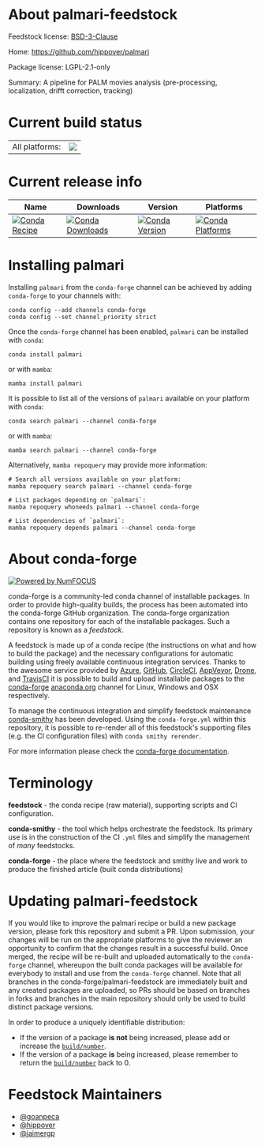 About palmari-feedstock
=======================

Feedstock license: [BSD-3-Clause](https://github.com/conda-forge/palmari-feedstock/blob/main/LICENSE.txt)

Home: https://github.com/hippover/palmari

Package license: LGPL-2.1-only

Summary: A pipeline for PALM movies analysis (pre-processing, localization, drifft correction, tracking)

Current build status
====================


<table><tr><td>All platforms:</td>
    <td>
      <a href="https://dev.azure.com/conda-forge/feedstock-builds/_build/latest?definitionId=16614&branchName=main">
        <img src="https://dev.azure.com/conda-forge/feedstock-builds/_apis/build/status/palmari-feedstock?branchName=main">
      </a>
    </td>
  </tr>
</table>

Current release info
====================

| Name | Downloads | Version | Platforms |
| --- | --- | --- | --- |
| [![Conda Recipe](https://img.shields.io/badge/recipe-palmari-green.svg)](https://anaconda.org/conda-forge/palmari) | [![Conda Downloads](https://img.shields.io/conda/dn/conda-forge/palmari.svg)](https://anaconda.org/conda-forge/palmari) | [![Conda Version](https://img.shields.io/conda/vn/conda-forge/palmari.svg)](https://anaconda.org/conda-forge/palmari) | [![Conda Platforms](https://img.shields.io/conda/pn/conda-forge/palmari.svg)](https://anaconda.org/conda-forge/palmari) |

Installing palmari
==================

Installing `palmari` from the `conda-forge` channel can be achieved by adding `conda-forge` to your channels with:

```
conda config --add channels conda-forge
conda config --set channel_priority strict
```

Once the `conda-forge` channel has been enabled, `palmari` can be installed with `conda`:

```
conda install palmari
```

or with `mamba`:

```
mamba install palmari
```

It is possible to list all of the versions of `palmari` available on your platform with `conda`:

```
conda search palmari --channel conda-forge
```

or with `mamba`:

```
mamba search palmari --channel conda-forge
```

Alternatively, `mamba repoquery` may provide more information:

```
# Search all versions available on your platform:
mamba repoquery search palmari --channel conda-forge

# List packages depending on `palmari`:
mamba repoquery whoneeds palmari --channel conda-forge

# List dependencies of `palmari`:
mamba repoquery depends palmari --channel conda-forge
```


About conda-forge
=================

[![Powered by
NumFOCUS](https://img.shields.io/badge/powered%20by-NumFOCUS-orange.svg?style=flat&colorA=E1523D&colorB=007D8A)](https://numfocus.org)

conda-forge is a community-led conda channel of installable packages.
In order to provide high-quality builds, the process has been automated into the
conda-forge GitHub organization. The conda-forge organization contains one repository
for each of the installable packages. Such a repository is known as a *feedstock*.

A feedstock is made up of a conda recipe (the instructions on what and how to build
the package) and the necessary configurations for automatic building using freely
available continuous integration services. Thanks to the awesome service provided by
[Azure](https://azure.microsoft.com/en-us/services/devops/), [GitHub](https://github.com/),
[CircleCI](https://circleci.com/), [AppVeyor](https://www.appveyor.com/),
[Drone](https://cloud.drone.io/welcome), and [TravisCI](https://travis-ci.com/)
it is possible to build and upload installable packages to the
[conda-forge](https://anaconda.org/conda-forge) [anaconda.org](https://anaconda.org/)
channel for Linux, Windows and OSX respectively.

To manage the continuous integration and simplify feedstock maintenance
[conda-smithy](https://github.com/conda-forge/conda-smithy) has been developed.
Using the ``conda-forge.yml`` within this repository, it is possible to re-render all of
this feedstock's supporting files (e.g. the CI configuration files) with ``conda smithy rerender``.

For more information please check the [conda-forge documentation](https://conda-forge.org/docs/).

Terminology
===========

**feedstock** - the conda recipe (raw material), supporting scripts and CI configuration.

**conda-smithy** - the tool which helps orchestrate the feedstock.
                   Its primary use is in the construction of the CI ``.yml`` files
                   and simplify the management of *many* feedstocks.

**conda-forge** - the place where the feedstock and smithy live and work to
                  produce the finished article (built conda distributions)


Updating palmari-feedstock
==========================

If you would like to improve the palmari recipe or build a new
package version, please fork this repository and submit a PR. Upon submission,
your changes will be run on the appropriate platforms to give the reviewer an
opportunity to confirm that the changes result in a successful build. Once
merged, the recipe will be re-built and uploaded automatically to the
`conda-forge` channel, whereupon the built conda packages will be available for
everybody to install and use from the `conda-forge` channel.
Note that all branches in the conda-forge/palmari-feedstock are
immediately built and any created packages are uploaded, so PRs should be based
on branches in forks and branches in the main repository should only be used to
build distinct package versions.

In order to produce a uniquely identifiable distribution:
 * If the version of a package **is not** being increased, please add or increase
   the [``build/number``](https://docs.conda.io/projects/conda-build/en/latest/resources/define-metadata.html#build-number-and-string).
 * If the version of a package **is** being increased, please remember to return
   the [``build/number``](https://docs.conda.io/projects/conda-build/en/latest/resources/define-metadata.html#build-number-and-string)
   back to 0.

Feedstock Maintainers
=====================

* [@goanpeca](https://github.com/goanpeca/)
* [@hippover](https://github.com/hippover/)
* [@jaimergp](https://github.com/jaimergp/)

